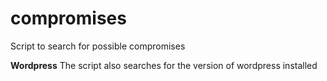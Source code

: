 # compromises
Script to search for possible compromises

__Wordpress__
The script also searches for the version of wordpress installed

